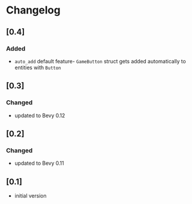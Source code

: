# Changelog

## [0.4]

### Added

- `auto_add` default feature- `GameButton` struct gets added automatically to entities with `Button`

## [0.3]

### Changed

- updated to Bevy 0.12

## [0.2]

### Changed

- updated to Bevy 0.11

## [0.1]

- initial version
